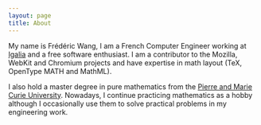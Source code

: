 ```yaml
---
layout: page
title: About
---
```


My name is Frédéric Wang, I am a French Computer Engineer working at
[Igalia](https://www.igalia.com/) and a free software
enthusiast. I am a contributor to the Mozilla, WebKit and Chromium projects
and have expertise in math layout (TeX, OpenType MATH and MathML).

I also hold a master degree in pure mathematics from the
[Pierre and Marie Curie University](http://en.wikipedia.org/wiki/Pierre_and_Marie_Curie_University).
Nowadays, I continue practicing mathematics as a hobby although I occasionally
use them to solve practical problems in my engineering work.
